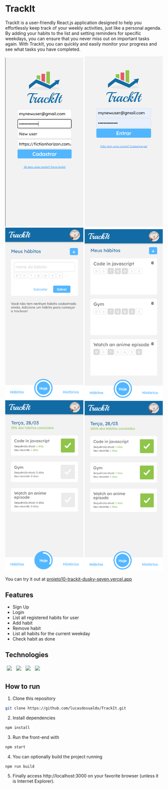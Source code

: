 # TrackIt

TrackIt is a user-friendly React.js application designed to help you effortlessly keep track of your weekly activities, just like a personal agenda. By adding your habits to the list and setting reminders for specific weekdays, you can ensure that you never miss out on important tasks again. With TrackIt, you can quickly and easily monitor your progress and see what tasks you have completed.

<img src="/src/assets/preview-pictures/preview-1.png" width="250" /> <img src="/src/assets/preview-pictures/preview-2.png" width="250" /> <img src="/src/assets/preview-pictures/preview-3.png" width="250" />
<img src="/src/assets/preview-pictures/preview-4.png" width="250" /> <img src="/src/assets/preview-pictures/preview-5.png" width="250" /> <img src="/src/assets/preview-pictures/preview-6.png" width="250" />

You can try it out at [projeto10-trackit-dusky-seven.vercel.app](https://projeto10-trackit-dusky-seven.vercel.app/)

## Features

- Sign Up
- Login
- List all registered habits for user
- Add habit
- Remove habit
- List all habits for the current weekday
- Check habit as done

## Technologies

<p>
  <img style='margin: 5px;' src='https://img.shields.io/badge/styled-components%20-%2320232a.svg?&style=for-the-badge&color=b8679e&logo=styled-components&logoColor=%3a3a3a'>
  <img style='margin: 5px;' src='https://img.shields.io/badge/axios%20-%2320232a.svg?&style=for-the-badge&color=informational'>
  <img style='margin: 5px;' src="https://img.shields.io/badge/react-app%20-%2320232a.svg?&style=for-the-badge&color=60ddf9&logo=react&logoColor=%2361DAFB"/>
  <img style='margin: 5px;' src="https://img.shields.io/badge/react_route%20-%2320232a.svg?&style=for-the-badge&logo=react&logoColor=%2361DAFB"/>
</p>

## How to run

1. Clone this repository
```bash
git clone https://github.com/lucasdosualdo/TrackIt.git
```
2. Install dependencies
```bash
npm install
```
3. Run the front-end with
```bash
npm start
```
4. You can optionally build the project running
```bash
npm run build
```
5. Finally access http://localhost:3000 on your favorite browser (unless it is Internet Explorer).
